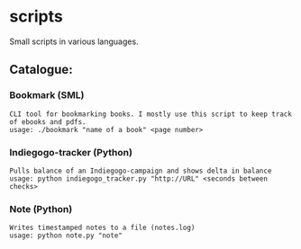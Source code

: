 scripts
=======

Small scripts in various languages.

Catalogue:
---------
### Bookmark (SML)
    CLI tool for bookmarking books. I mostly use this script to keep track of ebooks and pdfs.
    usage: ./bookmark "name of a book" <page number>

### Indiegogo-tracker (Python)
    Pulls balance of an Indiegogo-campaign and shows delta in balance
    usage: python indiegogo_tracker.py "http://URL" <seconds between checks>

### Note (Python)
    Writes timestamped notes to a file (notes.log)
    usage: python note.py "note"
